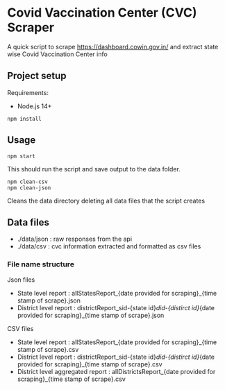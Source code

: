 # Covid Vaccination Center (CVC) Scraper
A quick script to scrape  https://dashboard.cowin.gov.in/ and extract state wise Covid Vaccination Center info

## Project setup
Requirements:

- Node.js 14+

```
npm install
```

## Usage

```
npm start
```

This should run the script and save output to the data folder. 

```
npm clean-csv
npm clean-json
```

Cleans the data directory deleting all data files that the script creates

## Data files

- ./data/json : raw responses from the api 
- ./data/csv : cvc information extracted and formatted as csv files 

### File name structure 

Json files 
- State level report : allStatesReport_{date provided for scraping}_{time stamp of scrape}.json
- District level report : districtReport_sid-{state id}_did-{distirct id}_{date provided for scraping}_{time stamp of scrape}.json

CSV files
- State level report : allStatesReport_{date provided for scraping}_{time stamp of scrape}.csv
- District level report : districtReport_sid-{state id}_did-{distirct id}_{date provided for scraping}_{time stamp of scrape}.csv
- District level aggregated report : allDistrictsReport_{date provided for scraping}_{time stamp of scrape}.csv